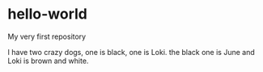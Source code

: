 # hello-world
My very first repository

I have two crazy dogs, one is black, one is Loki.
the black one is June and Loki is brown and white.
